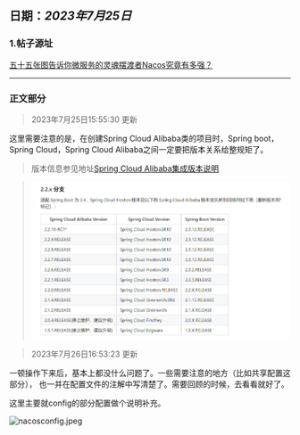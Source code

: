 ## **日期：*2023年7月25日***

### 1.帖子源址

[五十五张图告诉你微服务的灵魂摆渡者Nacos究竟有多强？](https://mp.weixin.qq.com/s?__biz=MzU3MDAzNDg1MA==&mid=2247493854&idx=1&sn=4b3fb7f7e17a76000733899f511ef915&scene=21#wechat_redirect)

---

### 正文部分

> 2023年7月25日15:55:30 更新

这里需要注意的是，在创建Spring Cloud Alibaba类的项目时，Spring boot，Spring Cloud，Spring Cloud Alibaba之间一定要把版本关系给整规矩了。

> 版本信息参见地址[Spring Cloud Alibaba集成版本说明](https://github.com/alibaba/spring-cloud-alibaba/wiki/%E7%89%88%E6%9C%AC%E8%AF%B4%E6%98%8E)

> ![SpringCloudAlibaba.jpeg](assets/SpringCloudAlibaba-版本说明.jpeg)

> 2023年7月26日16:53:23 更新

一顿操作下来后，基本上都没什么问题了。一些需要注意的地方（比如共享配置这部分），
也一并在配置文件的注解中写清楚了。需要回顾的时候，去看看就好了。

这里主要就config的部分配置做个说明补充。

![nacosconfig.jpeg](assets/nacos-config-补充说明.jpeg)



